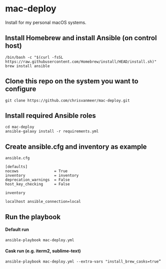 # mac-deploy

Install for my personal macOS systems.

## Install Homebrew and install Ansible (on control host)

```
/bin/bash -c "$(curl -fsSL https://raw.githubusercontent.com/Homebrew/install/HEAD/install.sh)"
brew install ansible
```

## Clone this repo on the system you want to configure

```
git clone https://github.com/chrisvanmeer/mac-deploy.git
```

## Install required Ansible roles

```
cd mac-deploy
ansible-galaxy install -r requirements.yml
```

## Create ansible.cfg and inventory as example

`ansible.cfg`

```
[defaults]
nocows                = True
inventory             = inventory
deprecation_warnings  = False
host_key_checking     = False
```

`inventory`

```
localhost ansible_connection=local
```

## Run the playbook

#### Default run

```
ansible-playbook mac-deploy.yml
```

#### Cask run (e.g. iterm2, sublime-text)

```
ansible-playbook mac-deploy.yml --extra-vars "install_brew_casks=true”
```
